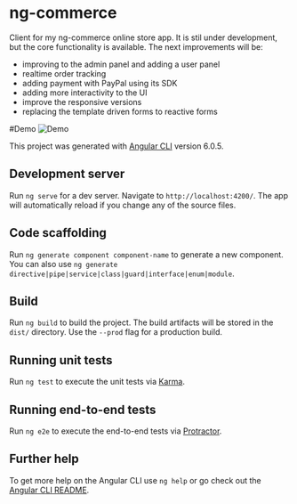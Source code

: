# ng-commerce

Client for my ng-commerce online store app. 
It is stil under development, but the core functionality is available. 
The next improvements will be: 

* improving to the admin panel and adding a user panel
* realtime order tracking
* adding payment with PayPal using its SDK
* adding more interactivity to the UI
* improve the responsive versions
* replacing the template driven forms to reactive forms


#Demo
![Demo](https://media.giphy.com/media/jxa5KcjuEQQw4PuPTB/giphy.gif)


This project was generated with [Angular CLI](https://github.com/angular/angular-cli) version 6.0.5.

## Development server

Run `ng serve` for a dev server. Navigate to `http://localhost:4200/`. The app will automatically reload if you change any of the source files.

## Code scaffolding

Run `ng generate component component-name` to generate a new component. You can also use `ng generate directive|pipe|service|class|guard|interface|enum|module`.

## Build

Run `ng build` to build the project. The build artifacts will be stored in the `dist/` directory. Use the `--prod` flag for a production build.

## Running unit tests

Run `ng test` to execute the unit tests via [Karma](https://karma-runner.github.io).

## Running end-to-end tests

Run `ng e2e` to execute the end-to-end tests via [Protractor](http://www.protractortest.org/).

## Further help

To get more help on the Angular CLI use `ng help` or go check out the [Angular CLI README](https://github.com/angular/angular-cli/blob/master/README.md).
